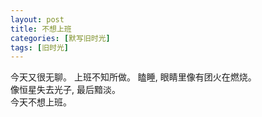 ```yaml
---
layout: post
title: 不想上班
categories: [默写旧时光]
tags: [旧时光]
---
```

今天又很无聊。 
上班不知所做。 
瞌睡, 眼睛里像有团火在燃烧。  
像恒星失去光子, 最后黯淡。  
今天不想上班。
